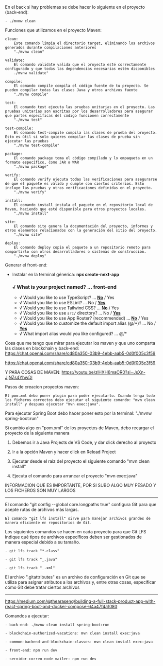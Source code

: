 En el back si hay problemas se debe hacer lo siguiente en el proyecto (back-end):

    - ./mvnw clean



Funciones que utilizamos en el proyecto Maven:

    clean:
        Este comando limpia el directorio target, eliminando los archivos generados durante compilaciones anteriores
        "./mvnw clean"

    validate:
        El comando validate valida que el proyecto esté correctamente configurado y que todas las dependencias necesarias estén disponibles
        ./mvnw validate"

    compile:
        El comando compile compila el código fuente de tu proyecto. Se pueden compilar todas las clases Java y otros archivos fuente
        "./mvnw compile"

    test:
        El comando test ejecuta las pruebas unitarias en el proyecto. Las pruebas unitarias son escritas por los desarrolladores para asegurar que partes específicas del código funcionen correctamente
        "./mvnw test"

    test-compile:
        El comando test-compile compila las clases de prueba del proyecto. Esto es útil si solo quieres compilar las clases de prueba sin ejecutar las pruebas
        "./mvnw test-compile"

    package:
        El comando package toma el código compilado y lo empaqueta en un formato específico, como JAR o WAR
        "./mvnw package"

    verify:
        El comando verify ejecuta todas las verificaciones para asegurarse de que el paquete es válido y cumple con ciertos criterios. Esto incluye las pruebas y otras verificaciones definidas en el proyecto.
        "./mvnw verify"

    install:
        El comando install instala el paquete en el repositorio local de Maven, haciendo que esté disponible para otros proyectos locales.
        "./mvnw install"

    site:
        El comando site genera la documentación del proyecto, informes y otros elementos relacionados con la generación del sitio del proyecto.
        "./mvnw site"

    deploy:
        El comando deploy copia el paquete a un repositorio remoto para compartirlo con otros desarrolladores o sistemas de construcción.
        "./mvnw deploy"




Generar el front-end:

- Instalar en la terminal génerica: **npx create-next-app**

    ### √ What is your project named? ... front-end
    - √ Would you like to use TypeScript? ... <u>**No**</u> / Yes
    - √ Would you like to use ESLint? ... No / <u>**Yes**</u>
    - √ Would you like to use Tailwind CSS? ... <u>**No**</u> / Yes
    - √ Would you like to use `src/` directory? ... No / <u>**Yes**</u>
    - √ Would you like to use App Router? (recommended) ... <u>**No**</u> / Yes
    - √ Would you like to customize the default import alias (@/*)? ... No / <u>**Yes**</u>
    - √ What import alias would you like configured? ... @/*



Cosa que me tengo que mirar para ejecutar los maven y que uno comparta las clases en blockchain y back-end: https://chat.openai.com/share/cd80a350-03b9-4ebb-aab5-0d0f005c3f59

https://chat.openai.com/share/cd80a350-03b9-4ebb-aab5-0d0f005c3f59

Y PARA COSAS DE MAVEN: https://youtu.be/zlHXH6maOR0?si=JsXn-JjNZs4YhwDl

Pasos de creacion proyectos maven:

    El pom.xml debo poner plugin para poder ejecutarlo. Cuando tenga todo los ficheros correctos debo ejecutar el siguiente comando: "mvn clean install" y despues ejecutar "mvn exec:java".

Para ejecutar Spring Boot debo hacer poner esto por la terminal: "./mvnw spring-boot:run"


Si cambio algo en "pom.xml" de los proyectos de Maven, debo recargar el proyecto de la siguiente manera

1. Debemos ir a Java Projects de VS Code, y dar click derecho al proyecto

2. Ir a la opción Maven y hacer click en Reload Project

3. Ejecutar desde el raiz del proyecto el siguiente comando "mvn clean install"

4. Ejecuta el comando para arrancar el proyecto "mvn exec:java"




INFORMACION QUE ES IMPORTANTE, POR SI SUBO ALGO MUY PESADO Y LOS FICHEROS SON MUY LARGOS

---------------------------------------------------------------------------------------------------------------------------------------------------------------------
El comando "git config --global core.longpaths true" configura Git para que acepte rutas de archivos más largas.

    El comando "git lfs install" sirve para manejar archivos grandes de manera eficiente en repositorios de Git.

Los siguientes comandos se hacen en cada proyecto para que Git LFS indique qué tipos de archivos específicos deben ser gestionados de manera especial debido a su tamaño.

    - git lfs track "*.class"

    - git lfs track "_.java"

    - git lfs track "_.xml"

El archivo ".gitattributes" es un archivo de configuración en Git que se utiliza para asignar atributos a los archivos y, entre otras cosas, especificar cómo Git debe tratar ciertos archivos

---------------------------------------------------------------------------------------------------------------------------------------------------------------------



https://medium.com/@thearaseng/building-a-full-stack-product-app-with-react-spring-boot-and-docker-compose-64a47f4a1080




Comandos a ejecutar:

    - back-end: ./mvnw clean install spring-boot:run 

    - blockchain-authorized-vacations: mvn clean install exec:java

    - common-backend-and-blockchain-classes: mvn clean install exec:java

    - front-end: npm run dev

    - servidor-correo-node-mailer: npm run dev